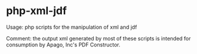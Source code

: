 # php-xml-jdf
Usage: php scripts for the manipulation of xml and jdf

Comment: the output xml generated by most of these scripts is intended for consumption by Apago, Inc's PDF Constructor.


